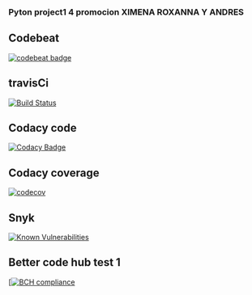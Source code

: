 ### Pyton project1 4 promocion XIMENA  ROXANNA Y ANDRES

## Codebeat
[![codebeat badge](https://codebeat.co/badges/457dad67-7a79-4458-a454-1c4c7917eda1)](https://codebeat.co/projects/github-com-andrewsbrs54-factoruv-master)
## travisCi
[![Build Status](https://travis-ci.org/andrewsbrs54/factoruv.svg?branch=master)](https://travis-ci.org/andrewsbrs54/factoruv)

## Codacy code
[![Codacy Badge](https://api.codacy.com/project/badge/Grade/c5902791788b4019909ff6caaa7b20da)](https://www.codacy.com/app/roxannasabando/factoruv?utm_source=github.com&amp;utm_medium=referral&amp;utm_content=andrewsbrs54/factoruv&amp;utm_campaign=Badge_Grade)

## Codacy coverage
[![codecov](https://codecov.io/gh/andrewsbrs54/factoruv/branch/master/graph/badge.svg)](https://codecov.io/gh/andrewsbrs54/factoruv)

## Snyk
[![Known Vulnerabilities](https://snyk.io/test/github/andrewsbrs54/proyecto2/badge.svg?targetFile=requirements.txt)](https://snyk.io/test/github/andrewsbrs54/proyecto2?targetFile=requirements.txt)

## Better code hub test 1
[[![BCH compliance](https://bettercodehub.com/edge/badge/andrewsbrs54/factoruv?branch=master)](https://bettercodehub.com/)
